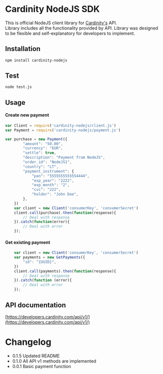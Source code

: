 # Cardinity NodeJS SDK
This is official NodeJS client library for [Cardinity's](https://developers.cardinity.com/api/v1/) API.  
Library includes all the functionality provided by API. Library was designed to be flexible and self-explanatory for developers to implement.

## Installation

```sh
npm install cardinity-nodejs
```

## Test

```sh
node test.js
```


## Usage

#### Create new payment

```js
var Client = require('cardinity-nodejs/client.js')
var Payment = require('cardinity-nodejs/payment.js')

var purchase = new Payment({
        "amount": "50.00",
        "currency": "EUR",
        "settle": true,
        "description": "Payment from NodeJS",
        "order_id": "NodeJS1",
        "country": "LT",
        "payment_instrument": {
            "pan": "5555555555554444",
            "exp_year": "2222",
            "exp_month": "2",
            "cvc": "222",
            "holder": "John Doe",
        },
    })
    var client = new Client('consumerKey', 'consumerSecret')
    client.call(purchase).then(function(response){
        // Deal with response
    }).catch(function(error){
        // Deal with error
    });
```

#### Get existing payment
```js
    var client = new Client('consumerKey', 'consumerSecret')
    var payments = new GetPayments({
        "id": "{UUID}",
    })
    client.call(payments).then(function(response){
        // Deal with response
    }).catch(function (error){
        // Deal with error
    });
```

## API documentation
[https://developers.cardinity.com/api/v1/](https://developers.cardinity.com/api/v1/)

# Changelog

- 0.1.5 Updated README
- 0.1.0 All API v1 methods are implemented
- 0.0.1 Basic payment function